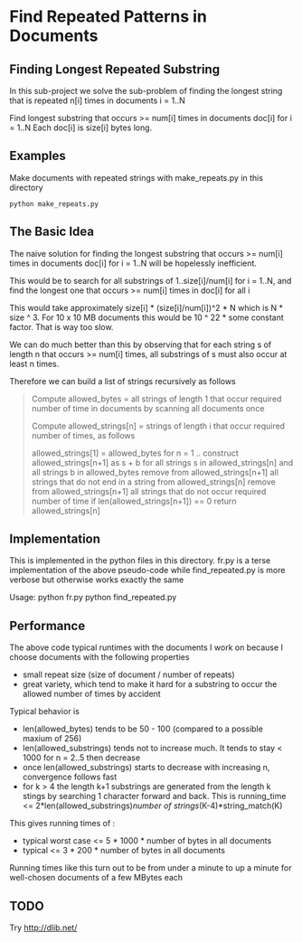 ﻿Find Repeated Patterns in Documents
===================================

Finding Longest Repeated Substring
----------------------------------
In this sub-project we solve the sub-problem of finding the longest string
that is repeated n[i] times in documents i = 1..N

Find longest substring that occurs >= num[i] times in documents doc[i] for i = 1..N 
Each doc[i] is size[i] bytes long.

Examples
--------
Make documents with repeated strings with make_repeats.py in this directory 

    python make_repeats.py

The Basic Idea
--------------
The naive solution for finding the longest substring that occurs >= num[i] times in documents doc[i] for i = 1..N
will be hopelessly inefficient.

This would be to search for all substrings of 1..size[i]/num[i] for i = 1..N, and find the longest one 
that occurs >= num[i] times in doc[i] for all i

This would take approximately size[i] * (size[i]/num[i])^2 * N which is N * size ^ 3.
For 10 x 10 MB documents this would be 10 ^ 22 * some constant factor. That is way too slow.

We can do much better than this by observing that for each string s of length n
that occurs >= num[i] times, all substrings of s must also occur at least n times. 

Therefore we can build a list of strings recursively as follows
  
>   Compute allowed_bytes = all strings of length 1 that occur required number of time in documents by scanning all documents once
>       
>   Compute allowed_strings[n] = strings of length i that occur required number of times, as follows
>
>   allowed_strings[1] = allowed_bytes 
>   for n = 1 .. 
>       construct allowed_strings[n+1] as s + b for all strings s in allowed_strings[n] and all strings b in allowed_bytes
>       remove from allowed_strings[n+1] all strings that do not end in a string from allowed_strings[n] 
>       remove from allowed_strings[n+1] all strings that do not occur required number of time 
>       if len(allowed_strings[n+1]) == 0 
>           return allowed_strings[n]          

Implementation
--------------
This is implemented in the python files in this directory. fr.py is a terse implementation of the above pseudo-code while
find_repeated.py is more verbose but otherwise works exactly the same 

Usage: 
    python fr.py <file mask>
    python find_repeated.py <file mask>

Performance
-----------
The above code typical runtimes with the documents I work on because I choose documents with the following properties

* small repeat size (size of document / number of repeats)
* great variety, which tend to make it hard for a substring to occur the allowed number of times by accident

Typical behavior is

* len(allowed_bytes) tends to be 50 - 100 (compared to a possible maxium of 256)
* len(allowed_substrings) tends not to increase much. It tends to stay < 1000 for n = 2..5 then decrease
* once len(allowed_substrings) starts to decrease with increasing n, convergence follows fast
* for k > 4 the length k+1 substrings are generated from the length k stings by searching 1
    character forward and back. This is 
    running_time <= 2*len(allowed_substrings)*number of strings*(K-4)*string_match(K)

This gives running times of :

* typical worst case <= 5 * 1000 * number of bytes in all documents 
* typical  <= 3 * 200 * number of bytes in all documents 

Running times like this turn out to be from under a minute to up a minute for well-chosen documents of a few MBytes each 


TODO
----
Try http://dlib.net/
